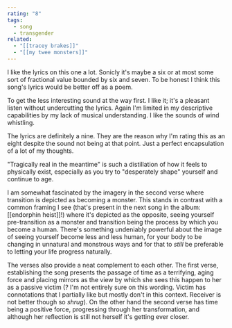 ```yaml
---
rating: "8"
tags:
  - song
  - transgender
related:
  - "[[tracey brakes]]"
  - "[[my twee monsters]]"
---
```

I like the lyrics on this one a lot. Sonicly it's maybe a six or at most some sort of fractional value bounded by six and seven. To be honest I think this song's lyrics would be better off as a poem.

To get the less interesting sound at the way first. I like it; it's a pleasant listen without undercutting the lyrics. Again I'm limited in my descriptive capabilities by my lack of musical understanding. I like the sounds of wind whistling. 

The lyrics are definitely a nine. They are the reason why I'm rating this as an eight despite the sound not being at that point. Just a perfect encapsulation of a lot of my thoughts.

"Tragically real in the meantime" is such a distillation of how it feels to physically exist, especially as you try to "desperately shape" yourself and continue to age.

I am somewhat fascinated by the imagery in the second verse where transition is depicted as becoming a monster. This stands in contrast with a common framing I see (that's present in the next song in the album: [[endorphin heist]]!) where it's depicted as the opposite, seeing yourself pre-transition as a monster and transition being the process by which you become a human. There's something undeniably powerful about the image of seeing yourself become less and less human, for your body to be changing in unnatural and monstrous ways and for that to *still* be preferable to letting your life progress naturally. 

The verses also provide a neat complement to each other. The first verse, establishing the song presents the passage of time as a terrifying, aging force and placing mirrors as the view by which she sees this happen to her as a passive victim (? I'm not entirely sure on this wording. Victim has connotations that I partially like but mostly don't in this context. Receiver is not better though so *shrug*). On the other hand the second verse has time being a positive force, progressing through her transformation, and although her reflection is still not herself it's getting ever closer.